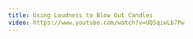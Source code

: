 ```yaml
---
title: Using Loudness to Blow Out Candles
video: https://www.youtube.com/watch?v=UQSqiwLb7Pw
---
```


